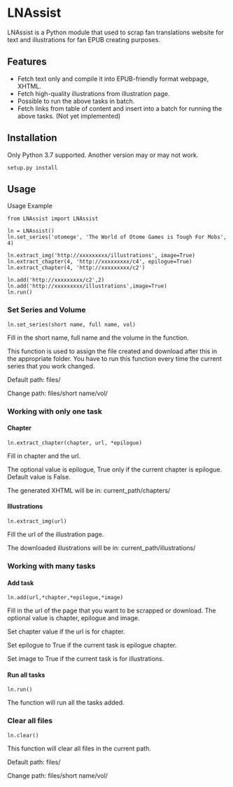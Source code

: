 # LNAssist
LNAssist is a Python module that  used to scrap fan translations website for text and illustrations for fan EPUB creating purposes.
## Features
- Fetch text only and compile it into EPUB-friendly format webpage, XHTML.
- Fetch high-quality illustrations from illustration page.
- Possible to run the above tasks in batch.
- Fetch links from table of content and insert into a batch for running the above tasks. (Not yet implemented)

## Installation
Only Python 3.7 supported. Another version may or may not work.

```
setup.py install
```

## Usage
Usage Example
```
from LNAssist import LNAssist

ln = LNAssist()
ln.set_series('otomege', 'The World of Otome Games is Tough For Mobs', 4)

ln.extract_img('http://xxxxxxxxx/illustrations', image=True)
ln.extract_chapter(4, 'http://xxxxxxxxx/c4', epilogue=True)
ln.extract_chapter(4, 'http://xxxxxxxxx/c2')

ln.add('http://xxxxxxxxx/c2',2)
ln.add('http://xxxxxxxxx/illustrations',image=True)
ln.run()

```

### Set Series and Volume
```
ln.set_series(short name, full name, vol)
```
Fill in the short name, full name and the volume in the function. 

This function is used to assign the file created 
and download after this in the appropriate folder. You have to run this function every time the current series that 
you work changed.

Default path: files/

Change path: files/short name/vol/

### Working with only one task

#### Chapter
```
ln.extract_chapter(chapter, url, *epilogue)
```
Fill in chapter and the url. 

The optional value is epilogue, True only if the current chapter is epilogue. 
Default value is False.

The generated XHTML will be in: current_path/chapters/

#### Illustrations
```
ln.extract_img(url)
```
Fill the url of the illustration page.

The downloaded illustrations will be in: current_path/illustrations/

### Working with many tasks

#### Add task
```
ln.add(url,*chapter,*epilogue,*image)
```
Fill in the url of the page that you want to be scrapped or download.
The optional value is chapter, epilogue and image. 

Set chapter value if the url is for chapter.

Set epilogue to True if the current task is epilogue chapter.

Set image to True if the current task is for illustrations.

#### Run all tasks
```
ln.run()
```
The function will run all the tasks added.

### Clear all files
```
ln.clear()
```
This function will clear all files in the current path.

Default path: files/

Change path: files/short name/vol/